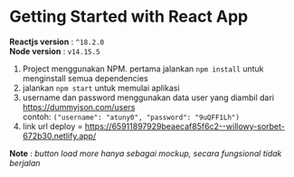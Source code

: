 # Getting Started with React App
**Reactjs version**	: `^18.2.0` <br/>
**Node version**    : `v14.15.5`
1. Project menggunakan NPM. pertama jalankan `npm install` untuk menginstall semua dependencies
2. jalankan `npm start` untuk memulai aplikasi
3. username dan password menggunakan data user yang diambil dari https://dummyjson.com/users <br />
   contoh: `("username": "atuny0", "password": "9uQFF1Lh")`
4. link url deploy = https://65911897929beaecaf85f6c2--willowy-sorbet-672b30.netlify.app/

**Note** : *button load more hanya sebagai mockup, secara fungsional tidak berjalan*
